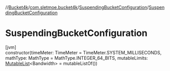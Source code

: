 //[Bucket4k](../../../index.md)/[com.sletmoe.bucket4k](../index.md)/[SuspendingBucketConfiguration](index.md)/[SuspendingBucketConfiguration](-suspending-bucket-configuration.md)

# SuspendingBucketConfiguration

[jvm]\
constructor(timeMeter: TimeMeter = TimeMeter.SYSTEM_MILLISECONDS, mathType: MathType = MathType.INTEGER_64_BITS, mutableLimits: [MutableList](https://kotlinlang.org/api/latest/jvm/stdlib/kotlin.collections/-mutable-list/index.html)&lt;Bandwidth&gt; = mutableListOf())
